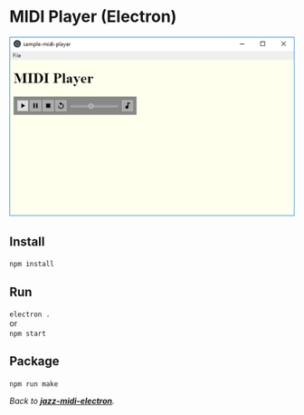 # MIDI Player (Electron)

[![screenshot](screenshot.png)](https://github.com/jazz-soft/jazz-midi-electron/tree/master/sample-midi-player)

## Install
`npm install`

## Run
`electron .`  
or  
`npm start`

## Package
`npm run make`

*Back to [**jazz-midi-electron**](https://github.com/jazz-soft/jazz-midi-electron).*
